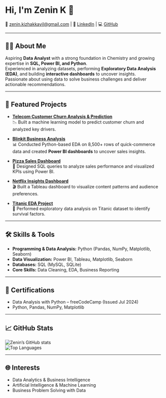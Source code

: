 # Hi, I'm Zenin K 👋  

📧 [zenin.kizhakkayil@gmail.com](mailto:zenin.kizhakkayil@gmail.com) | 🔗 [LinkedIn](https://linkedin.com/in/zenin-k-aa48a02b8) | 💻 [GitHub](https://github.com/zeninkloudz)  

---

## 👨‍💻 About Me  
Aspiring **Data Analyst** with a strong foundation in Chemistry and growing expertise in **SQL, Power BI, and Python**.  
Experienced in analyzing datasets, performing **Exploratory Data Analysis (EDA)**, and building **interactive dashboards** to uncover insights.  
Passionate about using data to solve business challenges and deliver actionable recommendations.  

---

## 🚀 Featured Projects  
- [**Telecom Customer Churn Analysis & Prediction**](https://github.com/zeninkloudz/Telecom-Customer-Churn-Analysis-Prediction-using-Machine-Learning)  
  📉 Built a machine learning model to predict customer churn and analyzed key drivers.  

- [**Blinkit Business Analysis**](https://github.com/zeninkloudz/blinkit-sales-analysis)  
  📊 Conducted Python-based EDA on 8,500+ rows of quick-commerce data and created **Power BI dashboards** to uncover sales insights.  

- [**Pizza Sales Dashboard**](https://github.com/zeninkloudz/Pizza-Sales-Dashboard-Data-Analytics-Project)  
  🍕 Designed SQL queries to analyze sales performance and visualized KPIs using Power BI.  

- [**Netflix Insights Dashboard**](https://github.com/zeninkloudz/Netflix-Insights-Dashboard)  
  🎬 Built a Tableau dashboard to visualize content patterns and audience preferences.  

- [**Titanic EDA Project**](https://github.com/zeninkloudz/Titanic-EDA-Project)  
  🚢 Performed exploratory data analysis on Titanic dataset to identify survival factors.  

---

## 🛠️ Skills & Tools  
- **Programming & Data Analysis:** Python (Pandas, NumPy, Matplotlib, Seaborn)  
- **Data Visualization:** Power BI, Tableau, Matplotlib, Seaborn  
- **Databases:** SQL (MySQL, SQLite)  
- **Core Skills:** Data Cleaning, EDA, Business Reporting  

---

## 📜 Certifications  
- Data Analysis with Python – freeCodeCamp (Issued Jul 2024)  
- Python, Pandas, NumPy, Matplotlib  

---

## 📈 GitHub Stats  
![Zenin’s GitHub stats](https://github-readme-stats.vercel.app/api?username=zeninkloudz&show_icons=true&theme=tokyonight)  
![Top Languages](https://github-readme-stats.vercel.app/api/top-langs/?username=zeninkloudz&layout=compact&theme=tokyonight)  

---

## 🌐 Interests  
- Data Analytics & Business Intelligence  
- Artificial Intelligence & Machine Learning  
- Business Problem Solving with Data  
